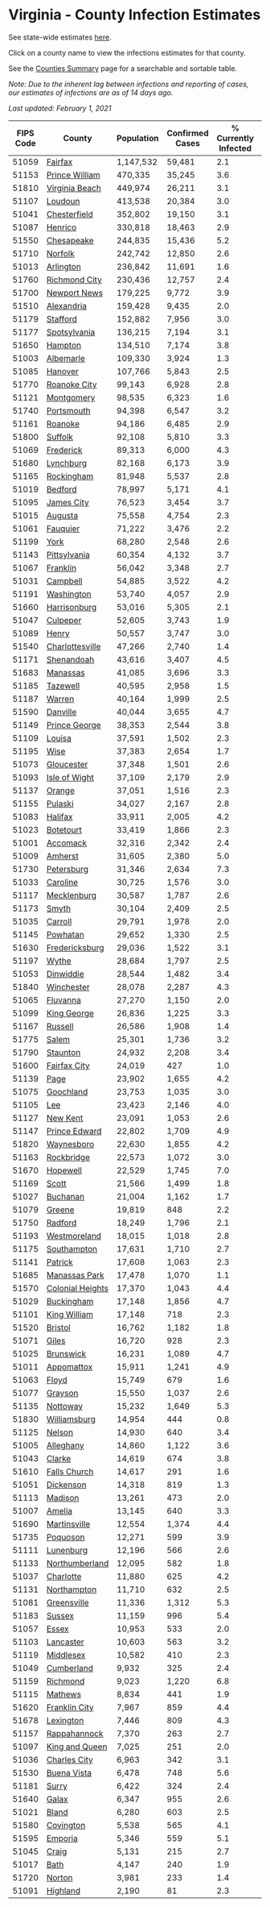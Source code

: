 # Virginia - County Infection Estimates

See state-wide estimates [here](/infections/us-va).

Click on a county name to view the infections estimates for that county.

See the [Counties Summary](/infections/summary-counties) page for a searchable and sortable table.

*Note: Due to the inherent lag between infections and reporting of cases, our estimates of infections are as of 14 days ago.*

*Last updated: February 1, 2021*

|   FIPS Code |                               County |   Population |   Confirmed Cases |   % Currently Infected |   % Total Infected |
|-------------|--------------------------------------|--------------|-------------------|------------------------|--------------------|
|       51059 |                   [Fairfax](fairfax) |    1,147,532 |            59,481 |                    2.1 |               18.7 |
|       51153 |     [Prince William](prince-william) |      470,335 |            35,245 |                    3.6 |               26.4 |
|       51810 |     [Virginia Beach](virginia-beach) |      449,974 |            26,211 |                    3.1 |               18.4 |
|       51107 |                   [Loudoun](loudoun) |      413,538 |            20,384 |                    3.0 |               16.8 |
|       51041 |         [Chesterfield](chesterfield) |      352,802 |            19,150 |                    3.1 |               17.9 |
|       51087 |                   [Henrico](henrico) |      330,818 |            18,463 |                    2.9 |               18.8 |
|       51550 |             [Chesapeake](chesapeake) |      244,835 |            15,436 |                    5.2 |               20.1 |
|       51710 |                   [Norfolk](norfolk) |      242,742 |            12,850 |                    2.6 |               17.1 |
|       51013 |               [Arlington](arlington) |      236,842 |            11,691 |                    1.6 |               17.9 |
|       51760 |       [Richmond City](richmond-city) |      230,436 |            12,757 |                    2.4 |               18.6 |
|       51700 |         [Newport News](newport-news) |      179,225 |             9,772 |                    3.9 |               17.2 |
|       51510 |             [Alexandria](alexandria) |      159,428 |             9,435 |                    2.0 |               21.9 |
|       51179 |                 [Stafford](stafford) |      152,882 |             7,956 |                    3.0 |               17.1 |
|       51177 |         [Spotsylvania](spotsylvania) |      136,215 |             7,194 |                    3.1 |               17.3 |
|       51650 |                   [Hampton](hampton) |      134,510 |             7,174 |                    3.8 |               16.9 |
|       51003 |               [Albemarle](albemarle) |      109,330 |             3,924 |                    1.3 |               11.6 |
|       51085 |                   [Hanover](hanover) |      107,766 |             5,843 |                    2.5 |               17.3 |
|       51770 |         [Roanoke City](roanoke-city) |       99,143 |             6,928 |                    2.8 |               21.5 |
|       51121 |             [Montgomery](montgomery) |       98,535 |             6,323 |                    1.6 |               19.7 |
|       51740 |             [Portsmouth](portsmouth) |       94,398 |             6,547 |                    3.2 |               22.7 |
|       51161 |                   [Roanoke](roanoke) |       94,186 |             6,485 |                    2.9 |               20.8 |
|       51800 |                   [Suffolk](suffolk) |       92,108 |             5,810 |                    3.3 |               20.4 |
|       51069 |               [Frederick](frederick) |       89,313 |             6,000 |                    4.3 |               21.2 |
|       51680 |               [Lynchburg](lynchburg) |       82,168 |             6,173 |                    3.9 |               23.3 |
|       51165 |             [Rockingham](rockingham) |       81,948 |             5,537 |                    2.8 |               22.8 |
|       51019 |                   [Bedford](bedford) |       78,997 |             5,171 |                    4.1 |               20.1 |
|       51095 |             [James City](james-city) |       76,523 |             3,454 |                    3.7 |               15.0 |
|       51015 |                   [Augusta](augusta) |       75,558 |             4,754 |                    2.3 |               19.7 |
|       51061 |                 [Fauquier](fauquier) |       71,222 |             3,476 |                    2.2 |               16.3 |
|       51199 |                         [York](york) |       68,280 |             2,548 |                    2.6 |               11.8 |
|       51143 |         [Pittsylvania](pittsylvania) |       60,354 |             4,132 |                    3.7 |               21.2 |
|       51067 |                 [Franklin](franklin) |       56,042 |             3,348 |                    2.7 |               18.1 |
|       51031 |                 [Campbell](campbell) |       54,885 |             3,522 |                    4.2 |               19.6 |
|       51191 |             [Washington](washington) |       53,740 |             4,057 |                    2.9 |               23.3 |
|       51660 |         [Harrisonburg](harrisonburg) |       53,016 |             5,305 |                    2.1 |               35.8 |
|       51047 |                 [Culpeper](culpeper) |       52,605 |             3,743 |                    1.9 |               25.2 |
|       51089 |                       [Henry](henry) |       50,557 |             3,747 |                    3.0 |               23.3 |
|       51540 |   [Charlottesville](charlottesville) |       47,266 |             2,740 |                    1.4 |               18.7 |
|       51171 |             [Shenandoah](shenandoah) |       43,616 |             3,407 |                    4.5 |               26.6 |
|       51683 |                 [Manassas](manassas) |       41,085 |             3,696 |                    3.3 |               34.8 |
|       51185 |                 [Tazewell](tazewell) |       40,595 |             2,958 |                    1.5 |               22.4 |
|       51187 |                     [Warren](warren) |       40,164 |             1,999 |                    2.5 |               16.1 |
|       51590 |                 [Danville](danville) |       40,044 |             3,655 |                    4.7 |               28.0 |
|       51149 |       [Prince George](prince-george) |       38,353 |             2,544 |                    3.8 |               21.0 |
|       51109 |                     [Louisa](louisa) |       37,591 |             1,502 |                    2.3 |               12.8 |
|       51195 |                         [Wise](wise) |       37,383 |             2,654 |                    1.7 |               21.9 |
|       51073 |             [Gloucester](gloucester) |       37,348 |             1,501 |                    2.6 |               12.4 |
|       51093 |       [Isle of Wight](isle-of-wight) |       37,109 |             2,179 |                    2.9 |               19.2 |
|       51137 |                     [Orange](orange) |       37,051 |             1,516 |                    2.3 |               13.3 |
|       51155 |                   [Pulaski](pulaski) |       34,027 |             2,167 |                    2.8 |               19.6 |
|       51083 |                   [Halifax](halifax) |       33,911 |             2,005 |                    4.2 |               18.1 |
|       51023 |               [Botetourt](botetourt) |       33,419 |             1,866 |                    2.3 |               17.3 |
|       51001 |                 [Accomack](accomack) |       32,316 |             2,342 |                    2.4 |               30.2 |
|       51009 |                   [Amherst](amherst) |       31,605 |             2,380 |                    5.0 |               23.3 |
|       51730 |             [Petersburg](petersburg) |       31,346 |             2,634 |                    7.3 |               26.6 |
|       51033 |                 [Caroline](caroline) |       30,725 |             1,576 |                    3.0 |               16.2 |
|       51117 |           [Mecklenburg](mecklenburg) |       30,587 |             1,787 |                    2.6 |               20.1 |
|       51173 |                       [Smyth](smyth) |       30,104 |             2,409 |                    2.5 |               24.6 |
|       51035 |                   [Carroll](carroll) |       29,791 |             1,978 |                    2.0 |               21.4 |
|       51145 |                 [Powhatan](powhatan) |       29,652 |             1,330 |                    2.5 |               13.8 |
|       51630 |     [Fredericksburg](fredericksburg) |       29,036 |             1,522 |                    3.1 |               17.6 |
|       51197 |                       [Wythe](wythe) |       28,684 |             1,797 |                    2.5 |               19.5 |
|       51053 |               [Dinwiddie](dinwiddie) |       28,544 |             1,482 |                    3.4 |               16.5 |
|       51840 |             [Winchester](winchester) |       28,078 |             2,287 |                    4.3 |               26.8 |
|       51065 |                 [Fluvanna](fluvanna) |       27,270 |             1,150 |                    2.0 |               14.1 |
|       51099 |           [King George](king-george) |       26,836 |             1,225 |                    3.3 |               14.4 |
|       51167 |                   [Russell](russell) |       26,586 |             1,908 |                    1.4 |               22.2 |
|       51775 |                       [Salem](salem) |       25,301 |             1,736 |                    3.2 |               21.0 |
|       51790 |                 [Staunton](staunton) |       24,932 |             2,208 |                    3.4 |               27.7 |
|       51600 |         [Fairfax City](fairfax-city) |       24,019 |               427 |                    1.0 |                6.3 |
|       51139 |                         [Page](page) |       23,902 |             1,655 |                    4.2 |               23.5 |
|       51075 |               [Goochland](goochland) |       23,753 |             1,035 |                    3.0 |               14.8 |
|       51105 |                           [Lee](lee) |       23,423 |             2,146 |                    4.0 |               28.1 |
|       51127 |                 [New Kent](new-kent) |       23,091 |             1,053 |                    2.6 |               14.4 |
|       51147 |       [Prince Edward](prince-edward) |       22,802 |             1,709 |                    4.9 |               24.3 |
|       51820 |             [Waynesboro](waynesboro) |       22,630 |             1,855 |                    4.2 |               25.4 |
|       51163 |             [Rockbridge](rockbridge) |       22,573 |             1,072 |                    3.0 |               14.6 |
|       51670 |                 [Hopewell](hopewell) |       22,529 |             1,745 |                    7.0 |               24.2 |
|       51169 |                       [Scott](scott) |       21,566 |             1,499 |                    1.8 |               21.3 |
|       51027 |                 [Buchanan](buchanan) |       21,004 |             1,162 |                    1.7 |               16.4 |
|       51079 |                     [Greene](greene) |       19,819 |               848 |                    2.2 |               13.6 |
|       51750 |                   [Radford](radford) |       18,249 |             1,796 |                    2.1 |               30.6 |
|       51193 |         [Westmoreland](westmoreland) |       18,015 |             1,018 |                    2.8 |               18.3 |
|       51175 |           [Southampton](southampton) |       17,631 |             1,710 |                    2.7 |               32.6 |
|       51141 |                   [Patrick](patrick) |       17,608 |             1,063 |                    2.3 |               18.6 |
|       51685 |       [Manassas Park](manassas-park) |       17,478 |             1,070 |                    1.1 |               24.0 |
|       51570 | [Colonial Heights](colonial-heights) |       17,370 |             1,043 |                    4.4 |               20.0 |
|       51029 |             [Buckingham](buckingham) |       17,148 |             1,856 |                    4.7 |               40.6 |
|       51101 |         [King William](king-william) |       17,148 |               718 |                    2.3 |               13.1 |
|       51520 |                   [Bristol](bristol) |       16,762 |             1,182 |                    1.8 |               21.7 |
|       51071 |                       [Giles](giles) |       16,720 |               928 |                    2.3 |               17.0 |
|       51025 |               [Brunswick](brunswick) |       16,231 |             1,089 |                    4.7 |               21.8 |
|       51011 |             [Appomattox](appomattox) |       15,911 |             1,241 |                    4.9 |               24.4 |
|       51063 |                       [Floyd](floyd) |       15,749 |               679 |                    1.6 |               13.5 |
|       51077 |                   [Grayson](grayson) |       15,550 |             1,037 |                    2.6 |               21.4 |
|       51135 |                 [Nottoway](nottoway) |       15,232 |             1,649 |                    5.3 |               34.1 |
|       51830 |         [Williamsburg](williamsburg) |       14,954 |               444 |                    0.8 |               10.4 |
|       51125 |                     [Nelson](nelson) |       14,930 |               640 |                    3.4 |               13.3 |
|       51005 |               [Alleghany](alleghany) |       14,860 |             1,122 |                    3.6 |               23.4 |
|       51043 |                     [Clarke](clarke) |       14,619 |               674 |                    3.8 |               14.5 |
|       51610 |         [Falls Church](falls-church) |       14,617 |               291 |                    1.6 |                7.9 |
|       51051 |               [Dickenson](dickenson) |       14,318 |               819 |                    1.3 |               17.7 |
|       51113 |                   [Madison](madison) |       13,261 |               473 |                    2.0 |               11.6 |
|       51007 |                     [Amelia](amelia) |       13,145 |               640 |                    3.3 |               15.8 |
|       51690 |         [Martinsville](martinsville) |       12,554 |             1,374 |                    4.4 |               34.2 |
|       51735 |                 [Poquoson](poquoson) |       12,271 |               599 |                    3.9 |               15.1 |
|       51111 |               [Lunenburg](lunenburg) |       12,196 |               566 |                    2.6 |               14.7 |
|       51133 |     [Northumberland](northumberland) |       12,095 |               582 |                    1.8 |               15.2 |
|       51037 |               [Charlotte](charlotte) |       11,880 |               625 |                    4.2 |               16.5 |
|       51131 |           [Northampton](northampton) |       11,710 |               632 |                    2.5 |               22.4 |
|       51081 |           [Greensville](greensville) |       11,336 |             1,312 |                    5.3 |               39.7 |
|       51183 |                     [Sussex](sussex) |       11,159 |               996 |                    5.4 |               30.8 |
|       51057 |                       [Essex](essex) |       10,953 |               533 |                    2.0 |               16.1 |
|       51103 |               [Lancaster](lancaster) |       10,603 |               563 |                    3.2 |               16.3 |
|       51119 |               [Middlesex](middlesex) |       10,582 |               410 |                    2.3 |               12.3 |
|       51049 |             [Cumberland](cumberland) |        9,932 |               325 |                    2.4 |               11.1 |
|       51159 |                 [Richmond](richmond) |        9,023 |             1,220 |                    6.8 |               52.3 |
|       51115 |                   [Mathews](mathews) |        8,834 |               441 |                    1.9 |               15.0 |
|       51620 |       [Franklin City](franklin-city) |        7,967 |               859 |                    4.4 |               34.9 |
|       51678 |               [Lexington](lexington) |        7,446 |               809 |                    4.3 |               33.2 |
|       51157 |         [Rappahannock](rappahannock) |        7,370 |               263 |                    2.7 |               11.7 |
|       51097 |     [King and Queen](king-and-queen) |        7,025 |               251 |                    2.0 |               11.7 |
|       51036 |         [Charles City](charles-city) |        6,963 |               342 |                    3.1 |               16.5 |
|       51530 |           [Buena Vista](buena-vista) |        6,478 |               748 |                    5.6 |               35.2 |
|       51181 |                       [Surry](surry) |        6,422 |               324 |                    2.4 |               16.1 |
|       51640 |                       [Galax](galax) |        6,347 |               955 |                    2.6 |               52.6 |
|       51021 |                       [Bland](bland) |        6,280 |               603 |                    2.5 |               29.7 |
|       51580 |               [Covington](covington) |        5,538 |               565 |                    4.1 |               31.4 |
|       51595 |                   [Emporia](emporia) |        5,346 |               559 |                    5.1 |               37.3 |
|       51045 |                       [Craig](craig) |        5,131 |               215 |                    2.7 |               13.1 |
|       51017 |                         [Bath](bath) |        4,147 |               240 |                    1.9 |               17.8 |
|       51720 |                     [Norton](norton) |        3,981 |               233 |                    1.4 |               18.2 |
|       51091 |                 [Highland](highland) |        2,190 |                81 |                    2.3 |               11.7 |